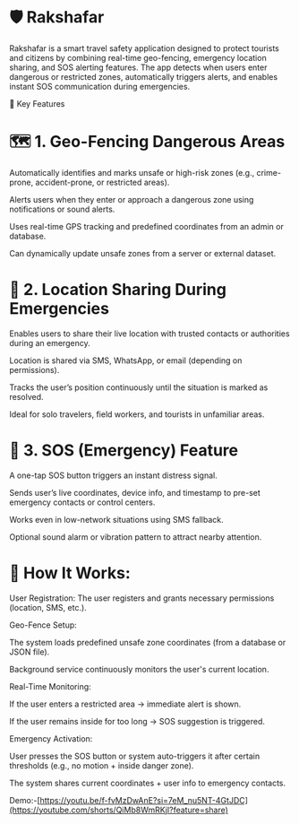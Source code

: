 
# 🛡 Rakshafar

Rakshafar is a smart travel safety application designed to protect tourists and citizens by combining real-time geo-fencing, emergency location sharing, and SOS alerting features.
The app detects when users enter dangerous or restricted zones, automatically triggers alerts, and enables instant SOS communication during emergencies.

🚀 Key Features
# 🗺 1. Geo-Fencing Dangerous Areas

Automatically identifies and marks unsafe or high-risk zones (e.g., crime-prone, accident-prone, or restricted areas).

Alerts users when they enter or approach a dangerous zone using notifications or sound alerts.

Uses real-time GPS tracking and predefined coordinates from an admin or database.

Can dynamically update unsafe zones from a server or external dataset.

# 📍 2. Location Sharing During Emergencies

Enables users to share their live location with trusted contacts or authorities during an emergency.

Location is shared via SMS, WhatsApp, or email (depending on permissions).

Tracks the user’s position continuously until the situation is marked as resolved.

Ideal for solo travelers, field workers, and tourists in unfamiliar areas.

# 🚨 3. SOS (Emergency) Feature

A one-tap SOS button triggers an instant distress signal.

Sends user’s live coordinates, device info, and timestamp to pre-set emergency contacts or control centers.

Works even in low-network situations using SMS fallback.

Optional sound alarm or vibration pattern to attract nearby attention.

# 🧠 How It Works:

User Registration:
The user registers and grants necessary permissions (location, SMS, etc.).

Geo-Fence Setup:

The system loads predefined unsafe zone coordinates (from a database or JSON file).

Background service continuously monitors the user's current location.

Real-Time Monitoring:

If the user enters a restricted area → immediate alert is shown.

If the user remains inside for too long → SOS suggestion is triggered.

Emergency Activation:

User presses the SOS button or system auto-triggers it after certain thresholds (e.g., no motion + inside danger zone).

The system shares current coordinates + user info to emergency contacts.

Demo:-[https://youtu.be/f-fvMzDwAnE?si=7eM_nu5NT-4GtJDC](https://youtube.com/shorts/QiMb8WmRKjI?feature=share)
